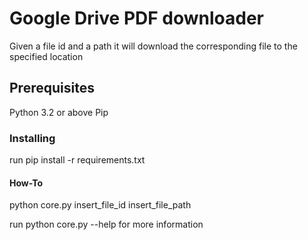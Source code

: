 # Google Drive PDF downloader

Given a file id and a path it will download the corresponding file to the specified location

## Prerequisites

Python 3.2 or above
Pip

### Installing

run pip install -r requirements.txt

#### How-To

python core.py insert_file_id insert_file_path

run python core.py --help for more information
